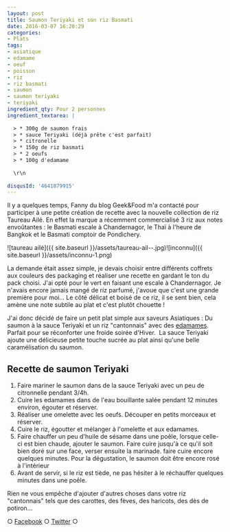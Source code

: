 ```yaml
---
layout: post
title: Saumon Teriyaki et son riz Basmati
date: 2016-03-07 16:20:29
categories: 
- Plats
tags: 
- asiatique
- edamame
- oeuf
- poisson
- riz
- riz basmati
- saumon
- saumon teriyaki
- teriyaki
ingredient_qty: Pour 2 personnes
ingredient_textarea: |
  
  > * 300g de saumon frais
  > * sauce Teriyaki (déjà prête c'est parfait)
  > * citronelle
  > * 150g de riz basmati
  > * 2 oeufs
  > * 100g d'edamame
  
  \r\n 
   
disqusId: '4641879915'
---
```


Il y a quelques temps, Fanny du blog Geek&Food m'a contacté pour participer à une petite création de recette avec la nouvelle collection de riz Taureau Ailé. En effet la marque a récemment commercialisé 3 riz aux notes envoûtantes : le Basmati escale à Chandernagor, le Thaï à l'heure de Bangkok et le Basmati comptoir de Pondichery.

![taureau ailé]({{ site.baseurl }}/assets/taureau-ail--.jpg)![inconnu]({{ site.baseurl }}/assets/inconnu-1.png)

La demande était assez simple, je devais choisir entre différents coffrets aux couleurs des packaging et réaliser une recette en gardant le ton du pack choisi. J'ai opté pour le vert en faisant une escale à Chandernagor. Je n'avais encore jamais mangé de riz parfumé, j'avoue que c'est une grande première pour moi... Le côté délicat et boisé de ce riz, il se sent bien, cela amène une note subtile au plat et c'est plutôt chouette !

J'ai donc décidé de faire un petit plat simple aux saveurs Asiatiques : Du saumon à la sauce Teriyaki et un riz "cantonnais" avec des [edamames](http://www.crokmou.com/2013/01/edamame-feve-de-soya). Parfait pour se réconforter une froide soirée d'Hiver.  La sauce Teriyaki ajoute une délicieuse petite touche sucrée au plat ainsi qu'une belle caramélisation du saumon.

## **Recette de saumon Teriyaki**

1.  Faire mariner le saumon dans de la sauce Teriyaki avec un peu de citronnelle pendant 3/4h.
2.  Cuire les edamames dans de l'eau bouillante salée pendant 12 minutes environ, égouter et réserver.
3.  Réaliser une omelette avec les oeufs. Découper en petits morceaux et réserver.
4.  Cuire le riz, égoutter et mélanger à l'omelette et aux edamames.
5.  Faire chauffer un peu d'huile de sésame dans une poêle, lorsque celle-ci est bien chaude, ajouter le saumon. Faire cuire jusqu'à ce qu'il soit bien doré sur une face, verser ensuite la marinade. faire cuire encore quelques minutes. Pour la dégustation, le saumon doit être encore rosé à l'intérieur
6.  Avant de servir, si le riz est tiède, ne pas hésiter à le réchauffer quelques minutes dans une poêle.

Rien ne vous empêche d'ajouter d'autres choses dans votre riz "cantonnais" tels que des carottes, des fèves, des haricots, des dès de potiron...

○ [Facebook](https://www.facebook.com/crokmou.blog) ○ [Twitter](https://twitter.com/Crokmou) ○